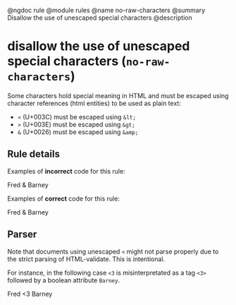 @ngdoc rule
@module rules
@name no-raw-characters
@summary Disallow the use of unescaped special characters
@description

# disallow the use of unescaped special characters (`no-raw-characters`)

Some characters hold special meaning in HTML and must be escaped using character
references (html entities) to be used as plain text:

- `<` (U+003C) must be escaped using `&lt;`
- `>` (U+003E) must be escaped using `&gt;`
- `&` (U+0026) must be escaped using `&amp;`

## Rule details

Examples of **incorrect** code for this rule:

<validate name="incorrect" rules="no-raw-characters">
    <p>Fred & Barney</p>
</validate>

Examples of **correct** code for this rule:

<validate name="correct" rules="no-raw-characters">
    <p>Fred &amp; Barney</p>
</validate>

## Parser

Note that documents using unescaped `<` might not parse properly due to the
strict parsing of HTML-validate. This is intentional.

For instance, in the following case `<3` is misinterpretated as a tag `<3>`
followed by a boolean attribute `Barney`.

<validate name="malformed" rules="no-raw-characters">
    <p>Fred <3 Barney</p>
</validate>

